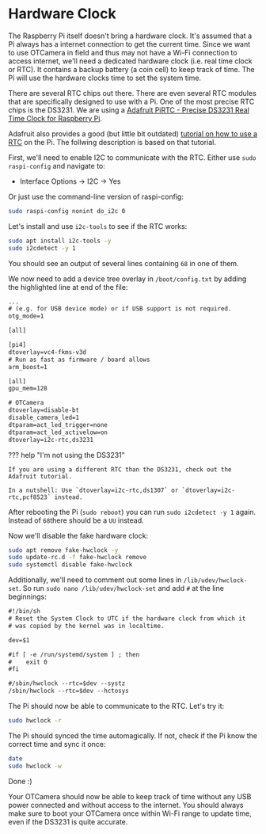 # Hardware Clock

The Raspberry Pi itself doesn't bring a hardware clock.
It's assumed that a Pi always has a internet connection to get the current time.
Since we want to use OTCamera in field and thus may not have a Wi-Fi connection to access internet, we'll need a dedicated hardware clock (i.e. real time clock or RTC).
It contains a backup battery (a coin cell) to keep track of time.
The Pi will use the hardware clocks time to set the system time.

There are several RTC chips out there.
There are even several RTC modules that are specifically designed to use with a Pi.
One of the most precise RTC chips is the DS3231.
We are using a [Adafruit PiRTC - Precise DS3231 Real Time Clock for Raspberry Pi](https://www.adafruit.com/product/4282).

Adafruit also provides a good (but little bit outdated) [tutorial on how to use a RTC](https://learn.adafruit.com/adding-a-real-time-clock-to-raspberry-pi) on the Pi.
The follwing description is based on that tutorial.

First, we'll need to enable I2C to communicate with the RTC.
Either use `sudo raspi-config` and navigate to:

* Interface Options &rightarrow; I2C &rightarrow; Yes

Or just use the command-line version of raspi-config:

```bash
sudo raspi-config nonint do_i2c 0
```

Let's install and use `i2c-tools` to see if the RTC works:

```bash
sudo apt install i2c-tools -y
sudo i2cdetect -y 1
```

You should see an output of several lines containing `68` in one of them.

We now need to add a device tree overlay in `/boot/config.txt` by adding the highlighted line at end of the file:

```txt hl_lines="20" linenums="1" title="/boot/config.txt (end of file)"
...
# (e.g. for USB device mode) or if USB support is not required.
otg_mode=1

[all]

[pi4]
dtoverlay=vc4-fkms-v3d
# Run as fast as firmware / board allows
arm_boost=1

[all]
gpu_mem=128

# OTCamera
dtoverlay=disable-bt
disable_camera_led=1
dtparam=act_led_trigger=none
dtparam=act_led_activelow=on
dtoverlay=i2c-rtc,ds3231
```

??? help "I'm not using the DS3231"

    If you are using a different RTC than the DS3231, check out the Adafruit tutorial.

    In a nutshell: Use `dtoverlay=i2c-rtc,ds1307` or `dtoverlay=i2c-rtc,pcf8523` instead.

After rebooting the Pi (`sudo reboot`) you can run `sudo i2cdetect -y 1` again.
Instead of `68`there should be a `UU` instead.

Now we'll disable the fake hardware clock:

```bash
sudo apt remove fake-hwclock -y
sudo update-rc.d -f fake-hwclock remove
sudo systemctl disable fake-hwclock
```

Additionally, we'll need to comment out some lines in `/lib/udev/hwclock-set`.
So run `sudo nano /lib/udev/hwclock-set` and add `#` at the line beginnings:

```txt hl_lines="7-11" linenums="1" title="/lib/udev/hwclock-set"
#!/bin/sh
# Reset the System Clock to UTC if the hardware clock from which it
# was copied by the kernel was in localtime.

dev=$1

#if [ -e /run/systemd/system ] ; then
#    exit 0
#fi

#/sbin/hwclock --rtc=$dev --systz
/sbin/hwclock --rtc=$dev --hctosys
```

The Pi should now be able to communicate to the RTC.
Let's try it:

```bash
sudo hwclock -r
```

The Pi should synced the time automagically.
If not, check if the Pi know the correct time and sync it once:

```bash
date
sudo hwclock -w
```

Done :)

Your OTCamera should now be able to keep track of time without any USB power connected and without access to the internet.
You should always make sure to boot your OTCamera once within Wi-Fi range to update time, even if the DS3231 is quite accurate.
